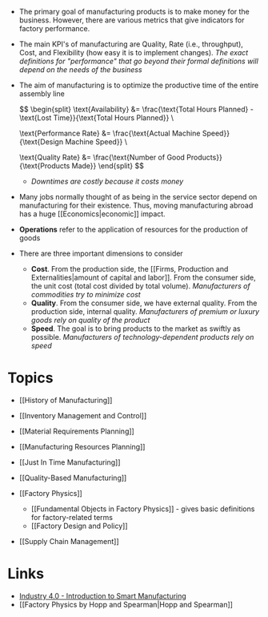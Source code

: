 * The primary goal of manufacturing products is to make money for the business. However, there are various metrics that give indicators for factory performance. 
* The main KPI's of manufacturing are Quality, Rate (i.e., throughput), Cost, and Flexibility (how easy it is to implement changes). *The exact definitions for 
  "performance" that go beyond their formal definitions will depend on the needs of the business*
* The aim of manufacturing is to optimize the productive time of the entire assembly line 
  
  $$
  \begin{split}
  \text{Availability} &= \frac{\text{Total Hours Planned} - \text{Lost Time}}{\text{Total Hours Planned}} \\
  
  
  \text{Performance Rate} &= \frac{\text{Actual Machine Speed}}{\text{Design Machine Speed}} \\
  
  \text{Quality Rate} &= \frac{\text{Number of Good Products}}{\text{Products Made}}
  \end{split}
  $$
	* *Downtimes are costly because it costs money*

* Many jobs normally thought of as being in the service sector depend on manufacturing for their existence. Thus, moving manufacturing abroad has a huge [[Economics|economic]] impact. 

* **Operations** refer to the application of resources for the production of goods
* There are three important dimensions to consider
	* **Cost**. From the production side, the [[Firms, Production and Externalities|amount of capital and labor]]. From the consumer side, the unit cost (total cost divided by total volume). *Manufacturers of commodities try to minimize cost*
	* **Quality**. From the consumer side, we have external quality. From the production side, internal quality. *Manufacturers of premium or luxury goods rely on quality of the product*
	* **Speed**. The goal is to bring products to the market as swiftly as possible. *Manufacturers of technology-dependent products rely on speed*

# Topics
* [[History of Manufacturing]]
* [[Inventory Management and Control]]
* [[Material Requirements Planning]]
* [[Manufacturing Resources Planning]]
* [[Just In Time Manufacturing]]
* [[Quality-Based Manufacturing]]


* [[Factory Physics]]
	* [[Fundamental Objects in Factory Physics]] - gives basic definitions for factory-related terms
	* [[Factory Design and Policy]]

* [[Supply Chain Management]]
# Links
* [Industry 4.0 - Introduction to Smart Manufacturing ](https://www.youtube.com/watch?v=SbCTwErZT6I)
* [[Factory Physics by Hopp and Spearman|Hopp and Spearman]]